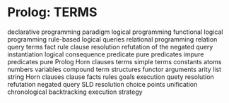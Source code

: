 # Prolog: TERMS

declarative programming paradigm
logical programming
functional logical programming
rule-based logical queries
relational programming
relation
query
terms
fact
rule
clause
resolution refutation of the negated query
instantiation
logical consequence
predicate
pure predicates
impure predicates
pure Prolog
Horn clauses
terms
simple terms
constants
atoms
numbers
variables
compound term
structures
functor
arguments
arity
list
string
Horn clauses
clause
facts
rules
goals
execution
quety
resolution refutation
negated query
SLD resolution
choice points
unification
chronological backtracking execution strategy

